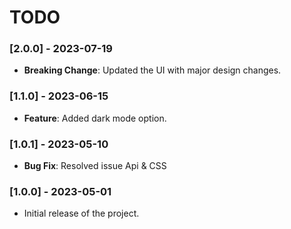 # TODO

### [2.0.0] - 2023-07-19

-   **Breaking Change**: Updated the UI with major design changes.

### [1.1.0] - 2023-06-15

-   **Feature**: Added dark mode option.

### [1.0.1] - 2023-05-10

-   **Bug Fix**: Resolved issue Api & CSS

### [1.0.0] - 2023-05-01

-   Initial release of the project.

